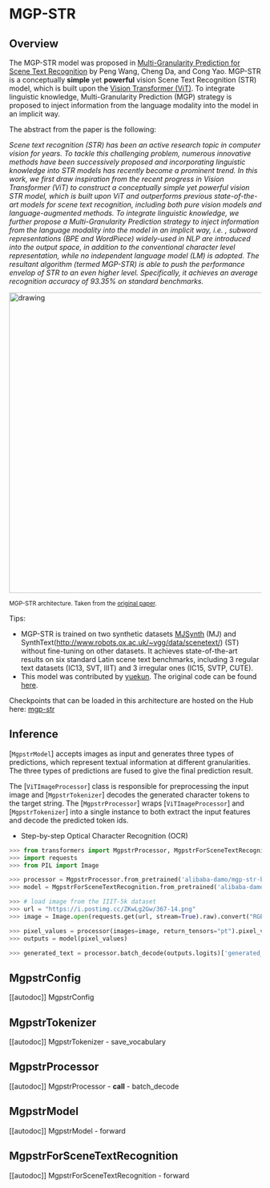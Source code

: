 <!--Copyright 2023 The HuggingFace Team. All rights reserved.

Licensed under the Apache License, Version 2.0 (the "License"); you may not use this file except in compliance with
the License. You may obtain a copy of the License at

http://www.apache.org/licenses/LICENSE-2.0

Unless required by applicable law or agreed to in writing, software distributed under the License is distributed on
an "AS IS" BASIS, WITHOUT WARRANTIES OR CONDITIONS OF ANY KIND, either express or implied. See the License for the
specific language governing permissions and limitations under the License.

⚠️ Note that this file is in Markdown but contain specific syntax for our doc-builder (similar to MDX) that may not be
rendered properly in your Markdown viewer.

-->

# MGP-STR

## Overview

The MGP-STR model was proposed in [Multi-Granularity Prediction for Scene Text Recognition](https://arxiv.org/abs/2209.03592) by Peng Wang, Cheng Da, and Cong Yao. MGP-STR is a conceptually **simple** yet **powerful** vision Scene Text Recognition (STR) model, which is built upon the [Vision Transformer (ViT)](vit). To integrate linguistic knowledge, Multi-Granularity Prediction (MGP) strategy is proposed to inject information from the language modality into the model in an implicit way.

The abstract from the paper is the following:

*Scene text recognition (STR) has been an active research topic in computer vision for years. To tackle this challenging problem, numerous innovative methods have been successively proposed and incorporating linguistic knowledge into STR models has recently become a prominent trend. In this work, we first draw inspiration from the recent progress in Vision Transformer (ViT) to construct a conceptually simple yet powerful vision STR model, which is built upon ViT and outperforms previous state-of-the-art models for scene text recognition, including both pure vision models and language-augmented methods. To integrate linguistic knowledge, we further propose a Multi-Granularity Prediction strategy to inject information from the language modality into the model in an implicit way, i.e. , subword representations (BPE and WordPiece) widely-used in NLP are introduced into the output space, in addition to the conventional character level representation, while no independent language model (LM) is adopted. The resultant algorithm (termed MGP-STR) is able to push the performance envelop of STR to an even higher level. Specifically, it achieves an average recognition accuracy of 93.35% on standard benchmarks.*

<img src="https://huggingface.co/datasets/huggingface/documentation-images/resolve/main/transformers/model_doc/mgp_str_architecture.png"
alt="drawing" width="600"/>

<small> MGP-STR architecture. Taken from the <a href="https://arxiv.org/abs/2209.03592">original paper</a>. </small>

Tips:

- MGP-STR is trained on two synthetic datasets [MJSynth]((http://www.robots.ox.ac.uk/~vgg/data/text/)) (MJ) and SynthText(http://www.robots.ox.ac.uk/~vgg/data/scenetext/) (ST) without fine-tuning on other datasets. It achieves state-of-the-art results on six standard Latin scene text benchmarks, including 3 regular text datasets (IC13, SVT, IIIT) and 3 irregular ones (IC15, SVTP, CUTE).
- This model was contributed by [yuekun](https://huggingface.co/yuekun). The original code can be found [here](https://github.com/AlibabaResearch/AdvancedLiterateMachinery/tree/main/OCR/MGP-STR).

Checkpoints that can be loaded in this architecture are hosted on the Hub here: [mgp-str](https://huggingface.co/models?other=mgp-str)

## Inference

[`MgpstrModel`] accepts images as input and generates three types of predictions, which represent textual information at different granularities.
The three types of predictions are fused to give the final prediction result.

The [`ViTImageProcessor`] class is responsible for preprocessing the input image and
[`MgpstrTokenizer`] decodes the generated character tokens to the target string. The
[`MgpstrProcessor`] wraps [`ViTImageProcessor`] and [`MgpstrTokenizer`]
into a single instance to both extract the input features and decode the predicted token ids.

- Step-by-step Optical Character Recognition (OCR)

``` py
>>> from transformers import MgpstrProcessor, MgpstrForSceneTextRecognition
>>> import requests
>>> from PIL import Image

>>> processor = MgpstrProcessor.from_pretrained('alibaba-damo/mgp-str-base')
>>> model = MgpstrForSceneTextRecognition.from_pretrained('alibaba-damo/mgp-str-base')

>>> # load image from the IIIT-5k dataset
>>> url = "https://i.postimg.cc/ZKwLg2Gw/367-14.png"
>>> image = Image.open(requests.get(url, stream=True).raw).convert("RGB")

>>> pixel_values = processor(images=image, return_tensors="pt").pixel_values
>>> outputs = model(pixel_values)

>>> generated_text = processor.batch_decode(outputs.logits)['generated_text']
```

## MgpstrConfig

[[autodoc]] MgpstrConfig

## MgpstrTokenizer

[[autodoc]] MgpstrTokenizer
    - save_vocabulary

## MgpstrProcessor

[[autodoc]] MgpstrProcessor
    - __call__
    - batch_decode

## MgpstrModel

[[autodoc]] MgpstrModel
    - forward

## MgpstrForSceneTextRecognition

[[autodoc]] MgpstrForSceneTextRecognition
    - forward
